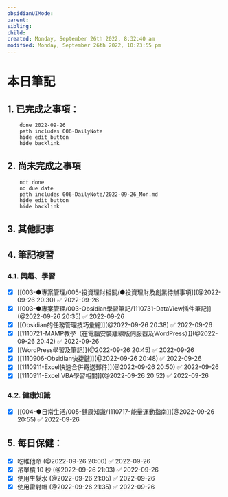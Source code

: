 ```yaml
---
obsidianUIMode: 
parent: 
sibling: 
child: 
created: Monday, September 26th 2022, 8:32:40 am
modified: Monday, September 26th 2022, 10:23:55 pm
---
```


# 本日筆記


## 1. 已完成之事項：
```tasks
	done 2022-09-26
	path includes 006-DailyNote
	hide edit button 
	hide backlink
```

## 2. 尚未完成之事項
```tasks
	not done
	no due date
	path includes 006-DailyNote/2022-09-26_Mon.md
	hide edit button 
	hide backlink
```

## 3. 其他記事

## 4. 筆記複習
### 4.1. 興趣、學習
- [x] [[003-●專案管理/005-投資理財相關/●投資理財及創業待辦事項]](@2022-09-26 20:30) ✅ 2022-09-26
- [x] [[003-●專案管理/003-Obsidian學習筆記/1110731-DataView插件筆記]](@2022-09-26 20:35) ✅ 2022-09-26
- [x] [[Obsidian的任務管理技巧彙總]](@2022-09-26 20:38) ✅ 2022-09-26
- [x] [[1110721-MAMP教學（在電腦安裝離線版伺服器及WordPress）]](@2022-09-26 20:42) ✅ 2022-09-26
- [x] [[WordPress學習及筆記]](@2022-09-26 20:45) ✅ 2022-09-26
- [x] [[1110906-Obsidian快捷鍵]](@2022-09-26 20:48) ✅ 2022-09-26
- [x] [[1110911-Excel快速合併寄送郵件]](@2022-09-26 20:50) ✅ 2022-09-26
- [x] [[1110911-Excel VBA學習相關]](@2022-09-26 20:52) ✅ 2022-09-26

### 4.2. 健康知識
- [x] [[004-●日常生活/005-健康知識/1110717-能量運動指南]](@2022-09-26 20:55) ✅ 2022-09-26

## 5. 每日保健：
- [x] 吃維他命 (@2022-09-26 20:00) ✅ 2022-09-26
- [x] 吊單槓 10 秒 (@2022-09-26 21:03) ✅ 2022-09-26
- [x] 使用生髮水 (@2022-09-26 21:05) ✅ 2022-09-26
- [x] 使用雷射帽 (@2022-09-26 21:35) ✅ 2022-09-26
